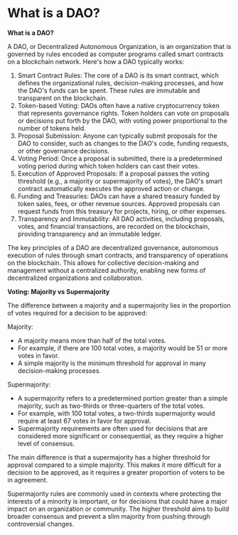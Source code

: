 # What is a DAO?

**What is a DAO?**

A DAO, or Decentralized Autonomous Organization, is an organization that is governed by rules encoded as computer programs called smart contracts on a blockchain network. Here's how a DAO typically works:

1. Smart Contract Rules: The core of a DAO is its smart contract, which defines the organizational rules, decision-making processes, and how the DAO's funds can be spent. These rules are immutable and transparent on the blockchain.
2. Token-based Voting: DAOs often have a native cryptocurrency token that represents governance rights. Token holders can vote on proposals or decisions put forth by the DAO, with voting power proportional to the number of tokens held.
3. Proposal Submission: Anyone can typically submit proposals for the DAO to consider, such as changes to the DAO's code, funding requests, or other governance decisions.
4. Voting Period: Once a proposal is submitted, there is a predetermined voting period during which token holders can cast their votes.
5. Execution of Approved Proposals: If a proposal passes the voting threshold (e.g., a majority or supermajority of votes), the DAO's smart contract automatically executes the approved action or change.
6. Funding and Treasuries: DAOs can have a shared treasury funded by token sales, fees, or other revenue sources. Approved proposals can request funds from this treasury for projects, hiring, or other expenses.
7. Transparency and Immutability: All DAO activities, including proposals, votes, and financial transactions, are recorded on the blockchain, providing transparency and an immutable ledger.

The key principles of a DAO are decentralized governance, autonomous execution of rules through smart contracts, and transparency of operations on the blockchain. This allows for collective decision-making and management without a centralized authority, enabling new forms of decentralized organizations and collaboration.

**Voting: Majority vs Supermajority**

The difference between a majority and a supermajority lies in the proportion of votes required for a decision to be approved:

Majority:

* A majority means more than half of the total votes.
* For example, if there are 100 total votes, a majority would be 51 or more votes in favor.
* A simple majority is the minimum threshold for approval in many decision-making processes.

Supermajority:

* A supermajority refers to a predetermined portion greater than a simple majority, such as two-thirds or three-quarters of the total votes.
* For example, with 100 total votes, a two-thirds supermajority would require at least 67 votes in favor for approval.
* Supermajority requirements are often used for decisions that are considered more significant or consequential, as they require a higher level of consensus.

The main difference is that a supermajority has a higher threshold for approval compared to a simple majority. This makes it more difficult for a decision to be approved, as it requires a greater proportion of voters to be in agreement.

Supermajority rules are commonly used in contexts where protecting the interests of a minority is important, or for decisions that could have a major impact on an organization or community. The higher threshold aims to build broader consensus and prevent a slim majority from pushing through controversial changes.
